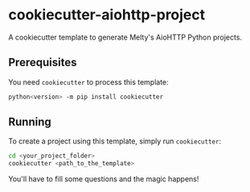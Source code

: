 # cookiecutter-aiohttp-project

A cookiecutter template to generate Melty's AioHTTP Python projects.

## Prerequisites

You need `cookiecutter` to process this template:

```bash
python<version> -m pip install cookiecutter
```

## Running

To create a project using this template, simply run `cookiecutter`:

```bash
cd <your_project_folder>
cookiecutter <path_to_the_template>
```

You'll have to fill some questions and the magic happens!
